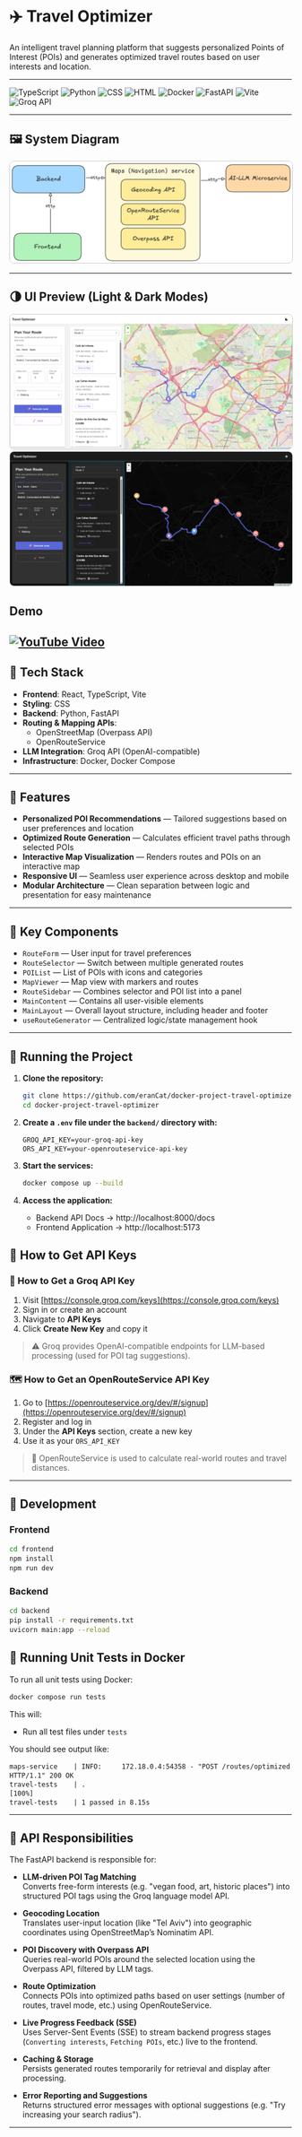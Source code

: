 # ✈️ Travel Optimizer

An intelligent travel planning platform that suggests personalized Points of Interest (POIs) and generates optimized travel routes based on user interests and location.

---

<p align="left">
  <img src="https://img.shields.io/badge/TypeScript-55.5%25-3178c6?style=for-the-badge&logo=typescript&logoColor=white" alt="TypeScript" />
  <img src="https://img.shields.io/badge/Python-34.7%25-3776AB?style=for-the-badge&logo=python&logoColor=white" alt="Python" />
  <img src="https://img.shields.io/badge/CSS-5.3%25-264de4?style=for-the-badge&logo=css3&logoColor=white" alt="CSS" />
  <img src="https://img.shields.io/badge/HTML-3.3%25-e34c26?style=for-the-badge&logo=html5&logoColor=white" alt="HTML" />
  <img src="https://img.shields.io/badge/Docker-1.2%25-2496ED?style=for-the-badge&logo=docker&logoColor=white" alt="Docker" />
  <img src="https://img.shields.io/badge/FastAPI-Backend-009688?style=for-the-badge&logo=fastapi&logoColor=white" alt="FastAPI" />
  <img src="https://img.shields.io/badge/Vite-Frontend-646cff?style=for-the-badge&logo=vite&logoColor=white" alt="Vite" />
  <img src="https://img.shields.io/badge/Groq-LLM_API-4B0082?style=for-the-badge" alt="Groq API" />
</p>

---

## 🖼️ System Diagram

<img src="docs/diagram.png" alt="Architecture" style="border:1px solid #ccc; border-radius:8px;" />

---

## 🌗 UI Preview (Light & Dark Modes)

<img src="docs/demoLight.png" alt="Light Mode" style="border:1px solid #ccc; border-radius:8px; margin-right: 8px;" />

<img src="docs/demoDark.png" alt="Dark Mode" style="border:1px solid #ccc; border-radius:8px;" />

## Demo
[![YouTube Video](https://img.youtube.com/vi/Y9X6yCTTJm4/0.jpg)](https://www.youtube.com/watch?v=Y9X6yCTTJm4)
---

## 🧱 Tech Stack

- **Frontend**: React, TypeScript, Vite
- **Styling**: CSS
- **Backend**: Python, FastAPI
- **Routing & Mapping APIs**:
  - OpenStreetMap (Overpass API)
  - OpenRouteService
- **LLM Integration**: Groq API (OpenAI-compatible)
- **Infrastructure**: Docker, Docker Compose

---

## 🧭 Features

- **Personalized POI Recommendations** — Tailored suggestions based on user preferences and location
- **Optimized Route Generation** — Calculates efficient travel paths through selected POIs
- **Interactive Map Visualization** — Renders routes and POIs on an interactive map
- **Responsive UI** — Seamless user experience across desktop and mobile
- **Modular Architecture** — Clean separation between logic and presentation for easy maintenance

---

## 🧩 Key Components

- `RouteForm` — User input for travel preferences
- `RouteSelector` — Switch between multiple generated routes
- `POIList` — List of POIs with icons and categories
- `MapViewer` — Map view with markers and routes
- `RouteSidebar` — Combines selector and POI list into a panel
- `MainContent` — Contains all user-visible elements
- `MainLayout` — Overall layout structure, including header and footer
- `useRouteGenerator` — Centralized logic/state management hook

---

## 🐳 Running the Project

1. **Clone the repository:**

   ```bash
   git clone https://github.com/eranCat/docker-project-travel-optimizer.git
   cd docker-project-travel-optimizer
   ```

2. **Create a `.env` file under the `backend/` directory with:**

   ```env
   GROQ_API_KEY=your-groq-api-key
   ORS_API_KEY=your-openrouteservice-api-key
   ```

3. **Start the services:**
   ```bash
   docker compose up --build
   ```

4. **Access the application:**

   - Backend API Docs → http://localhost:8000/docs  
   - Frontend Application → http://localhost:5173


## 🔐 How to Get API Keys

### 📘 How to Get a Groq API Key

1. Visit [https://console.groq.com/keys](https://console.groq.com/keys)
2. Sign in or create an account
3. Navigate to **API Keys**
4. Click **Create New Key** and copy it

> ⚠️ Groq provides OpenAI-compatible endpoints for LLM-based processing (used for POI tag suggestions).

### 🗺️ How to Get an OpenRouteService API Key

1. Go to [https://openrouteservice.org/dev/#/signup](https://openrouteservice.org/dev/#/signup)
2. Register and log in
3. Under the **API Keys** section, create a new key
4. Use it as your `ORS_API_KEY`

> 🔑 OpenRouteService is used to calculate real-world routes and travel distances.

---

## 🧪 Development

### Frontend

```bash
cd frontend
npm install
npm run dev
```

### Backend

```bash
cd backend
pip install -r requirements.txt
uvicorn main:app --reload
```

## 🧪 Running Unit Tests in Docker

To run all unit tests using Docker:

```bash
docker compose run tests
```

This will:

* Run all test files under `tests`

You should see output like:

```
maps-service    | INFO:     172.18.0.4:54358 - "POST /routes/optimized HTTP/1.1" 200 OK
travel-tests    | .                                                                        [100%]
travel-tests    | 1 passed in 8.15s
```

---

## 📡 API Responsibilities

The FastAPI backend is responsible for:

- **LLM-driven POI Tag Matching**  
  Converts free-form interests (e.g. "vegan food, art, historic places") into structured POI tags using the Groq language model API.

- **Geocoding Location**  
  Translates user-input location (like "Tel Aviv") into geographic coordinates using OpenStreetMap’s Nominatim API.

- **POI Discovery with Overpass API**  
  Queries real-world POIs around the selected location using the Overpass API, filtered by LLM tags.

- **Route Optimization**  
  Connects POIs into optimized paths based on user settings (number of routes, travel mode, etc.) using OpenRouteService.

- **Live Progress Feedback (SSE)**  
  Uses Server-Sent Events (SSE) to stream backend progress stages (`Converting interests`, `Fetching POIs`, etc.) live to the frontend.

- **Caching & Storage**  
  Persists generated routes temporarily for retrieval and display after processing.

- **Error Reporting and Suggestions**  
  Returns structured error messages with optional suggestions (e.g. "Try increasing your search radius").

---